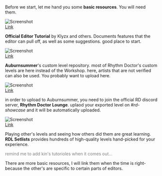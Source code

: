 Before we start, let me hand you some <b style="--d:0">b</b><b style="--d:1">a</b><b style="--d:2">s</b><b style="--d:3">i</b><b style="--d:4">c</b><b style="--d:5"> </b><b style="--d:6">r</b><b style="--d:7">e</b><b style="--d:8">s</b><b style="--d:9">o</b><b style="--d:10">u</b><b style="--d:11">r</b><b style="--d:12">c</b><b style="--d:13">e</b><b style="--d:14">s</b>. You will need them.

![Screenshot](/rdtutorial/public/images/basics/gitbook_screenshot.PNG)  
[Link](https://rhythm-doctor.gitbook.io/level-editor/)

<b style="--d:0">O</b><b style="--d:1">f</b><b style="--d:2">f</b><b style="--d:3">i</b><b style="--d:4">c</b><b style="--d:5">i</b><b style="--d:6">a</b><b style="--d:7">l</b><b style="--d:8"> </b><b style="--d:9">E</b><b style="--d:10">d</b><b style="--d:11">i</b><b style="--d:12">t</b><b style="--d:13">o</b><b style="--d:14">r</b><b style="--d:15"> </b><b style="--d:16">T</b><b style="--d:17">u</b><b style="--d:18">t</b><b style="--d:19">o</b><b style="--d:20">r</b><b style="--d:21">i</b><b style="--d:22">a</b><b style="--d:23">l</b> by Klyzx and others. Documents features that the editor can pull off, as well as some suggestions. good place to start. 

![Screenshot](/rdtutorial/public/images/basics/auburnsummer_screenshot.PNG)  
[Link](https://auburnsummer.github.io/rdlevels/)

<b style="--d:0">A</b><b style="--d:1">u</b><b style="--d:2">b</b><b style="--d:3">u</b><b style="--d:4">r</b><b style="--d:5">n</b><b style="--d:6">s</b><b style="--d:7">u</b><b style="--d:8">m</b><b style="--d:9">m</b><b style="--d:10">e</b><b style="--d:11">r</b>'s custom level repository. most of Rhythm Doctor's custom levels are here instead of the Workshop. here, artists that are not verified can also be used. You probably want to upload here.

![Screenshot](/rdtutorial/public/images/basics/rdl_screenshot.PNG)  
[Link](https://discord.gg/rhythmdr)

in order to upload to Auburnsummer, you need to join the official RD discord server, <b style="--d:0">R</b><b style="--d:1">h</b><b style="--d:2">y</b><b style="--d:3">t</b><b style="--d:4">h</b><b style="--d:5">m</b><b style="--d:6"> </b><b style="--d:7">D</b><b style="--d:8">o</b><b style="--d:9">c</b><b style="--d:10">t</b><b style="--d:11">o</b><b style="--d:12">r</b><b style="--d:13"> </b><b style="--d:14">L</b><b style="--d:15">o</b><b style="--d:16">u</b><b style="--d:17">n</b><b style="--d:18">g</b><b style="--d:19">e</b>. uplaod your exported level on *#rd-showcase* and it will be automatically uploaded.

![Screenshot](/rdtutorial/public/images/basics/setlist_screenshot.PNG)  
[Link](https://docs.google.com/spreadsheets/d/1acZltH8MKs81Nu-BOsaupeWfjJVDiDVoVzbIKepPdYQ/edit#gid=1233036881)

Playing other's levels and seeing how others did them are great learning. <b style="--d:0">R</b><b style="--d:1">D</b><b style="--d:2">L</b><b style="--d:3"> </b><b style="--d:4">S</b><b style="--d:5">e</b><b style="--d:6">t</b><b style="--d:7">l</b><b style="--d:8">i</b><b style="--d:9">s</b><b style="--d:10">t</b><b style="--d:11">s</b> provides hundreds of high-quality levels hand-picked for your experience.

<span style="color:#808080">remind me to add kin's tutorioles when it comes out...</span>

There are more basic resources, I will link them when the time is right- because the other's are specific to certain parts of editors.